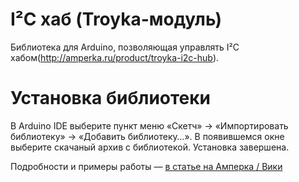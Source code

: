 I²C хаб (Troyka-модуль)
=======================

Библиотека для Arduino, позволяющая управлять I²C хабом(http://amperka.ru/product/troyka-i2c-hub).

Установка библиотеки
====================

В Arduino IDE выберите пункт меню «Скетч» → «Импортировать библиотеку» →
«Добавить библиотеку…». В появившемся окне выберите скачаный архив с
библиотекой. Установка завершена.

Подробности и примеры работы — [в статье на Амперка / Вики](http://wiki.amperka.ru/продукты:troyka-i2c-hub)